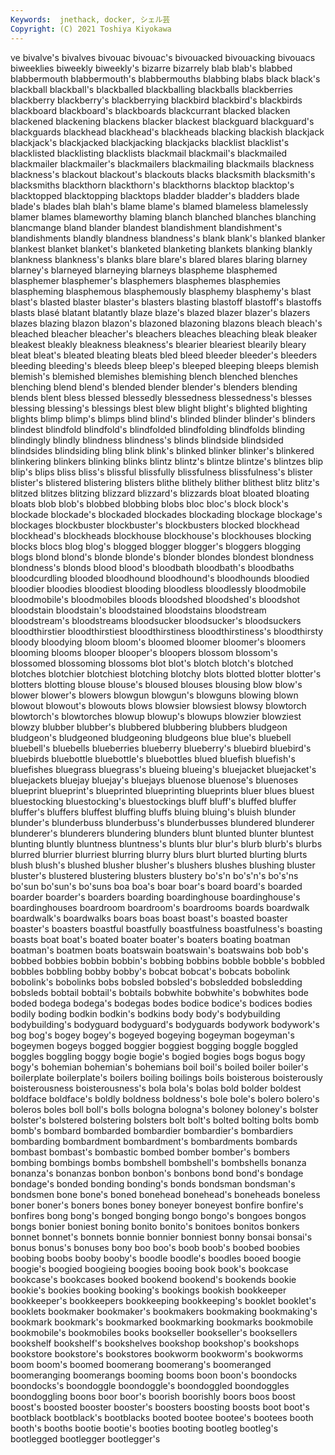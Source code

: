 ```yaml
---
Keywords:  jnethack, docker, シェル芸
Copyright: (C) 2021 Toshiya Kiyokawa
---
```

ve bivalve's bivalves bivouac bivouac's bivouacked bivouacking bivouacs
biweeklies biweekly biweekly's bizarre bizarrely blab blab's blabbed blabbermouth blabbermouth's
blabbermouths blabbing blabs black black's blackball blackball's blackballed blackballing blackballs
blackberries blackberry blackberry's blackberrying blackbird blackbird's blackbirds blackboard blackboard's blackboards
blackcurrant blacked blacken blackened blackening blackens blacker blackest blackguard blackguard's
blackguards blackhead blackhead's blackheads blacking blackish blackjack blackjack's blackjacked blackjacking
blackjacks blacklist blacklist's blacklisted blacklisting blacklists blackmail blackmail's blackmailed blackmailer
blackmailer's blackmailers blackmailing blackmails blackness blackness's blackout blackout's blackouts blacks
blacksmith blacksmith's blacksmiths blackthorn blackthorn's blackthorns blacktop blacktop's blacktopped blacktopping
blacktops bladder bladder's bladders blade blade's blades blah blah's blame
blame's blamed blameless blamelessly blamer blames blameworthy blaming blanch blanched
blanches blanching blancmange bland blander blandest blandishment blandishment's blandishments blandly
blandness blandness's blank blank's blanked blanker blankest blanket blanket's blanketed
blanketing blankets blanking blankly blankness blankness's blanks blare blare's blared
blares blaring blarney blarney's blarneyed blarneying blarneys blaspheme blasphemed blasphemer
blasphemer's blasphemers blasphemes blasphemies blaspheming blasphemous blasphemously blasphemy blasphemy's blast
blast's blasted blaster blaster's blasters blasting blastoff blastoff's blastoffs blasts
blasé blatant blatantly blaze blaze's blazed blazer blazer's blazers blazes
blazing blazon blazon's blazoned blazoning blazons bleach bleach's bleached bleacher
bleacher's bleachers bleaches bleaching bleak bleaker bleakest bleakly bleakness bleakness's
blearier bleariest blearily bleary bleat bleat's bleated bleating bleats bled
bleed bleeder bleeder's bleeders bleeding bleeding's bleeds bleep bleep's bleeped
bleeping bleeps blemish blemish's blemished blemishes blemishing blench blenched blenches
blenching blend blend's blended blender blender's blenders blending blends blent
bless blessed blessedly blessedness blessedness's blesses blessing blessing's blessings blest
blew blight blight's blighted blighting blights blimp blimp's blimps blind
blind's blinded blinder blinder's blinders blindest blindfold blindfold's blindfolded blindfolding
blindfolds blinding blindingly blindly blindness blindness's blinds blindside blindsided blindsides
blindsiding bling blink blink's blinked blinker blinker's blinkered blinkering blinkers
blinking blinks blintz blintz's blintze blintze's blintzes blip blip's blips
bliss bliss's blissful blissfully blissfulness blissfulness's blister blister's blistered blistering
blisters blithe blithely blither blithest blitz blitz's blitzed blitzes blitzing
blizzard blizzard's blizzards bloat bloated bloating bloats blob blob's blobbed
blobbing blobs bloc bloc's block block's blockade blockade's blockaded blockades
blockading blockage blockage's blockages blockbuster blockbuster's blockbusters blocked blockhead blockhead's
blockheads blockhouse blockhouse's blockhouses blocking blocks blocs blog blog's blogged
blogger blogger's bloggers blogging blogs blond blond's blonde blonde's blonder
blondes blondest blondness blondness's blonds blood blood's bloodbath bloodbath's bloodbaths
bloodcurdling blooded bloodhound bloodhound's bloodhounds bloodied bloodier bloodies bloodiest blooding
bloodless bloodlessly bloodmobile bloodmobile's bloodmobiles bloods bloodshed bloodshed's bloodshot bloodstain
bloodstain's bloodstained bloodstains bloodstream bloodstream's bloodstreams bloodsucker bloodsucker's bloodsuckers bloodthirstier
bloodthirstiest bloodthirstiness bloodthirstiness's bloodthirsty bloody bloodying bloom bloom's bloomed bloomer
bloomer's bloomers blooming blooms blooper blooper's bloopers blossom blossom's blossomed
blossoming blossoms blot blot's blotch blotch's blotched blotches blotchier blotchiest
blotching blotchy blots blotted blotter blotter's blotters blotting blouse blouse's
bloused blouses blousing blow blow's blower blower's blowers blowgun blowgun's
blowguns blowing blown blowout blowout's blowouts blows blowsier blowsiest blowsy
blowtorch blowtorch's blowtorches blowup blowup's blowups blowzier blowziest blowzy blubber
blubber's blubbered blubbering blubbers bludgeon bludgeon's bludgeoned bludgeoning bludgeons blue
blue's bluebell bluebell's bluebells blueberries blueberry blueberry's bluebird bluebird's bluebirds
bluebottle bluebottle's bluebottles blued bluefish bluefish's bluefishes bluegrass bluegrass's blueing
blueing's bluejacket bluejacket's bluejackets bluejay bluejay's bluejays bluenose bluenose's bluenoses
blueprint blueprint's blueprinted blueprinting blueprints bluer blues bluest bluestocking bluestocking's
bluestockings bluff bluff's bluffed bluffer bluffer's bluffers bluffest bluffing bluffs
bluing bluing's bluish blunder blunder's blunderbuss blunderbuss's blunderbusses blundered blunderer
blunderer's blunderers blundering blunders blunt blunted blunter bluntest blunting bluntly
bluntness bluntness's blunts blur blur's blurb blurb's blurbs blurred blurrier
blurriest blurring blurry blurs blurt blurted blurting blurts blush blush's
blushed blusher blusher's blushers blushes blushing bluster bluster's blustered blustering
blusters blustery bo's'n bo's'n's bo's'ns bo'sun bo'sun's bo'suns boa boa's
boar boar's board board's boarded boarder boarder's boarders boarding boardinghouse
boardinghouse's boardinghouses boardroom boardroom's boardrooms boards boardwalk boardwalk's boardwalks boars
boas boast boast's boasted boaster boaster's boasters boastful boastfully boastfulness
boastfulness's boasting boasts boat boat's boated boater boater's boaters boating
boatman boatman's boatmen boats boatswain boatswain's boatswains bob bob's bobbed
bobbies bobbin bobbin's bobbing bobbins bobble bobble's bobbled bobbles bobbling
bobby bobby's bobcat bobcat's bobcats bobolink bobolink's bobolinks bobs bobsled
bobsled's bobsledded bobsledding bobsleds bobtail bobtail's bobtails bobwhite bobwhite's bobwhites
bode boded bodega bodega's bodegas bodes bodice bodice's bodices bodies
bodily boding bodkin bodkin's bodkins body body's bodybuilding bodybuilding's bodyguard
bodyguard's bodyguards bodywork bodywork's bog bog's bogey bogey's bogeyed bogeying
bogeyman bogeyman's bogeymen bogeys bogged boggier boggiest bogging boggle boggled
boggles boggling boggy bogie bogie's bogied bogies bogs bogus bogy
bogy's bohemian bohemian's bohemians boil boil's boiled boiler boiler's boilerplate
boilerplate's boilers boiling boilings boils boisterous boisterously boisterousness boisterousness's bola
bola's bolas bold bolder boldest boldface boldface's boldly boldness boldness's
bole bole's bolero bolero's boleros boles boll boll's bolls bologna
bologna's boloney boloney's bolster bolster's bolstered bolstering bolsters bolt bolt's
bolted bolting bolts bomb bomb's bombard bombarded bombardier bombardier's bombardiers
bombarding bombardment bombardment's bombardments bombards bombast bombast's bombastic bombed bomber
bomber's bombers bombing bombings bombs bombshell bombshell's bombshells bonanza bonanza's
bonanzas bonbon bonbon's bonbons bond bond's bondage bondage's bonded bonding
bonding's bonds bondsman bondsman's bondsmen bone bone's boned bonehead bonehead's
boneheads boneless boner boner's boners bones boney boneyer boneyest bonfire
bonfire's bonfires bong bong's bonged bonging bongo bongo's bongoes bongos
bongs bonier boniest boning bonito bonito's bonitoes bonitos bonkers bonnet
bonnet's bonnets bonnie bonnier bonniest bonny bonsai bonsai's bonus bonus's
bonuses bony boo boo's boob boob's boobed boobies boobing boobs
booby booby's boodle boodle's boodles booed boogie boogie's boogied boogieing
boogies booing book book's bookcase bookcase's bookcases booked bookend bookend's
bookends bookie bookie's bookies booking booking's bookings bookish bookkeeper bookkeeper's
bookkeepers bookkeeping bookkeeping's booklet booklet's booklets bookmaker bookmaker's bookmakers bookmaking
bookmaking's bookmark bookmark's bookmarked bookmarking bookmarks bookmobile bookmobile's bookmobiles books
bookseller bookseller's booksellers bookshelf bookshelf's bookshelves bookshop bookshop's bookshops bookstore
bookstore's bookstores bookworm bookworm's bookworms boom boom's boomed boomerang boomerang's
boomeranged boomeranging boomerangs booming booms boon boon's boondocks boondocks's boondoggle
boondoggle's boondoggled boondoggles boondoggling boons boor boor's boorish boorishly boors
boos boost boost's boosted booster booster's boosters boosting boosts boot
boot's bootblack bootblack's bootblacks booted bootee bootee's bootees booth booth's
booths bootie bootie's booties booting bootleg bootleg's bootlegged bootlegger bootlegger's
